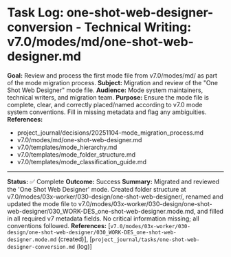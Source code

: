 # Task Log: one-shot-web-designer-conversion - Technical Writing: v7.0/modes/md/one-shot-web-designer.md

**Goal:** Review and process the first mode file from v7.0/modes/md/ as part of the mode migration process.
**Subject:** Migration and review of the "One Shot Web Designer" mode file.
**Audience:** Mode system maintainers, technical writers, and migration team.
**Purpose:** Ensure the mode file is complete, clear, and correctly placed/named according to v7.0 mode system conventions. Fill in missing metadata and flag any ambiguities.
**References:**
- project_journal/decisions/20251104-mode_migration_process.md
- v7.0/modes/md/one-shot-web-designer.md
- v7.0/templates/mode_hierarchy.md
- v7.0/templates/mode_folder_structure.md
- v7.0/templates/mode_classification_guide.md
---
**Status:** ✅ Complete
**Outcome:** Success
**Summary:** Migrated and reviewed the 'One Shot Web Designer' mode. Created folder structure at v7.0/modes/03x-worker/030-design/one-shot-web-designer/, renamed and updated the mode file to v7.0/modes/03x-worker/030-design/one-shot-web-designer/030_WORK-DES_one-shot-web-designer.mode.md, and filled in all required v7 metadata fields. No critical information missing; all conventions followed.
**References:** [`v7.0/modes/03x-worker/030-design/one-shot-web-designer/030_WORK-DES_one-shot-web-designer.mode.md` (created)], [`project_journal/tasks/one-shot-web-designer-conversion.md` (log)]
